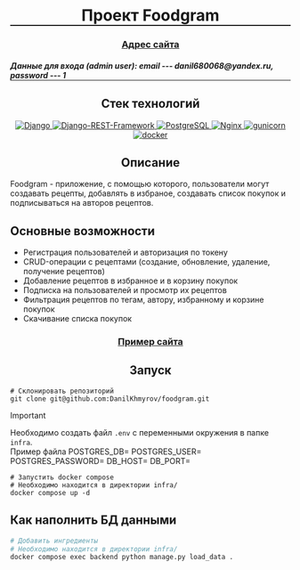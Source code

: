 <h1 align="center" style="border-bottom: solid 2px;">Проект Foodgram</h1>
<h3 align="center">
    <a href="https://myfoodgram.zapto.org">Адрес сайта</a>
</h3>
<h5 style="border-bottom: solid 1px;">Данные для входа (admin user): email --- danil680068@yandex.ru, password --- 1</h5>

<h2 align="center">Стек технологий</h2>

<p align="center">
    <a href="https://www.djangoproject.com/">
        <img alt="Django" src="https://img.shields.io/badge/django-%23092E20.svg?style=for-the-badge&logo=django&logoColor=white">
    </a>
    <a href="https://www.django-rest-framework.org/">
        <img alt="Django-REST-Framework" src="https://img.shields.io/badge/DJANGO-REST-ff1709?style=for-the-badge&logo=django&logoColor=white&color=ff1709&labelColor=gray">
    </a>
    <a href="https://www.postgresql.org/">
        <img alt="PostgreSQL" src="https://img.shields.io/badge/postgres-%23316192.svg?style=for-the-badge&logo=postgresql&logoColor=white">
    </a>
    <a href="https://nginx.org/ru/">
        <img alt="Nginx" src="https://img.shields.io/badge/nginx-%23009639.svg?style=for-the-badge&logo=nginx&logoColor=white">
    </a>
    <a href="https://gunicorn.org/">
        <img alt="gunicorn" src="https://img.shields.io/badge/gunicorn-%298729.svg?style=for-the-badge&logo=gunicorn&logoColor=white">
    </a>
    <a href="https://www.docker.com/">
        <img alt="docker" src="https://img.shields.io/badge/docker-%230db7ed.svg?style=for-the-badge&logo=docker&logoColor=white">
    </a>
</p>
<h2 align="center">Описание</h2>

<p>
    Foodgram - приложение, с помощью которого, пользователи могут создавать рецепты, добавлять в избраное, создавать список покупок и подписываться на авторов рецептов.</p>
    <h2>Основные возможности</h2>
    <ul>
        <li>Регистрация пользователей и авторизация по токену</li>
        <li>CRUD-операции с рецептами (создание, обновление, удаление, получение рецептов)</li>
        <li>Добавление рецептов в избранное и в корзину покупок</li>
        <li>Подписка на пользователей и просмотр их рецептов</li>
        <li>Фильтрация рецептов по тегам, автору, избранному и корзине покупок</li>
        <li>Скачивание списка покупок</li>
    </ul>
</p>

<h3 align="center">
    <a href="https://myfoodgram.zapto.org">Пример сайта</a><p></p>

</h3>

<h2 align="center">Запуск</h2>

```shell
# Склонировать репозиторий
git clone git@github.com:DanilKhmyrov/foodgram.git
```

> [!IMPORTANT]
> Необходимо создать файл `.env` с переменными окружения в папке `infra`.</br>
> Пример файла
> POSTGRES_DB=
> POSTGRES_USER=
> POSTGRES_PASSWORD=
> DB_HOST=
> DB_PORT=

```shell
# Запустить docker compose
# Необходимо находится в директории infra/
docker compose up -d
```

## Как наполнить БД данными

```bash
# Добавить ингредиенты
# Необходимо находится в директории infra/
docker compose exec backend python manage.py load_data .
```
